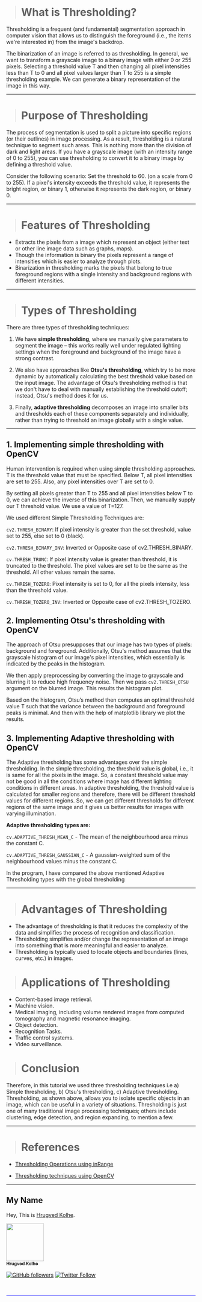 ># What is Thresholding?

Thresholding is a frequent (and fundamental) segmentation approach in computer vision that allows us to distinguish the foreground (i.e., the items we're interested in) from the image's backdrop.

The binarization of an image is referred to as thresholding. In general, we want to transform a grayscale image to a binary image with either 0 or 255 pixels. Selecting a threshold value T and then changing all pixel intensities less than T to 0 and all pixel values larger than T to 255 is a simple thresholding example. We can generate a binary representation of the image in this way.

--- 

># Purpose of Thresholding

The process of segmentation is used to split a picture into specific regions (or their outlines) in image processing. As a result, thresholding is a natural technique to segment such areas. This is nothing more than the division of dark and light areas. If you have a grayscale image (with an intensity range of 0 to 255), you can use thresholding to convert it to a binary image by defining a threshold value.

Consider the following scenario:
Set the threshold to 60. (on a scale from 0 to 255). If a pixel's intensity exceeds the threshold value, it represents the bright region, or binary 1, otherwise it represents the dark region, or binary 0.

---

># Features of Thresholding

- Extracts the pixels from a image which represent an object (either text or other line image data such as graphs, maps). 
- Though the information is binary the pixels represent a range of intensities which is easier to analyze through plots.
- Binarization in thresholding marks the pixels that belong to true foreground regions with a single intensity and background regions with different intensities.

---

># Types of Thresholding

There are three types of thresholding techniques:

1. We have **simple thresholding**, where we manually give parameters to segment the image – this works really well under regulated lighting settings when the foreground and background of the image have a strong contrast.

2. We also have approaches like **Otsu's thresholding**, which try to be more dynamic by automatically calculating the best threshold value based on the input image. The advantage of Otsu's thresholding method is that we don't have to deal with manually establishing the threshold cutoff; instead, Otsu's method does it for us.

3. Finally, **adaptive thresholding** decomposes an image into smaller bits and thresholds each of these components separately and individually, rather than trying to threshold an image globally with a single value.

--- 

## **1. Implementing simple thresholding with OpenCV**

Human intervention is required when using simple thresholding approaches. T is the threshold value that must be specified. Below T, all pixel intensities are set to 255. Also, any pixel intensities over T are set to 0.

By setting all pixels greater than T to 255 and all pixel intensities below T to 0, we can achieve the inverse of this binarization. Then, we manually supply our T threshold value. We use a value of T=127. 

We used different Simple Thresholding Techniques are: 

`cv2.THRESH_BINARY`: If pixel intensity is greater than the set threshold, value set to 255, else set to 0 (black).

`cv2.THRESH_BINARY_INV`: Inverted or Opposite case of cv2.THRESH_BINARY.

`cv.THRESH_TRUNC`: If pixel intensity value is greater than threshold, it is truncated to the threshold. The pixel values are set to be the same as the threshold. All other values remain the same.

`cv.THRESH_TOZERO`: Pixel intensity is set to 0, for all the pixels intensity, less than the threshold value.

`cv.THRESH_TOZERO_INV`: Inverted or Opposite case of cv2.THRESH_TOZERO.

## **2. Implementing Otsu's thresholding with OpenCV**

The approach of Otsu presupposes that our image has two types of pixels: background and foreground. Additionally, Otsu's method assumes that the grayscale histogram of our image's pixel intensities, which essentially is indicated by the peaks in the histogram.

We then apply preprocessing by converting the image to grayscale and blurring it to reduce high frequency noise. Then we pass `cv2.THRESH_OTSU` argument on the blurred image. This results the histogram plot.

Based on the histogram, Otsu’s method then computes an optimal threshold value T such that the variance between the background and foreground peaks is minimal. And then with the help of matplotlib library we plot the results.



## **3. Implementing Adaptive thresholding with OpenCV**

The Adaptive thresholding has some advantages over the simple thresholding. In the simple thresholding, the threshold value is global, i.e., it is same for all the pixels in the image. So, a constant threshold value may not be good in all the conditions where image has different lighting conditions in different areas. In adaptive thresholding, the threshold value is calculated for smaller regions and therefore, there will be different threshold values for different regions. So, we can get different thresholds for different regions of the same image and it gives us better results for images with varying illumination.

**Adaptive thresholding types are:**

`cv.ADAPTIVE_THRESH_MEAN_C` - The mean of the neighbourhood area minus the constant C.

`cv.ADAPTIVE_THRESH_GAUSSIAN_C` - A gaussian-weighted sum of the neighbourhood values minus the constant C.

In the program, I have compared the above mentioned Adaptive Thresholding types with the global thresholding

---

># Advantages of Thresholding

- The advantage of thresholding is that it reduces the complexity of the data and simplifies the process of recognition and classification. 
- Thresholding simplifies and/or change the representation of an image into something that is more meaningful and easier to analyze.
- Thresholding is typically used to locate objects and boundaries (lines, curves, etc.) in images.

># Applications of Thresholding

- Content-based image retrieval.
- Machine vision.
- Medical imaging, including volume rendered images from computed tomography and magnetic resonance imaging.
- Object detection.
- Recognition Tasks.
- Traffic control systems.
- Video surveillance.

># Conclusion

Therefore, in this tutorial we used three thresholding techniques i.e a) Simple thresholding, b) Otsu's thresholding, c) Adaptive thresholding. Thresholding, as shown above, allows you to isolate specific objects in an image, which can be useful in a variety of situations. Thresholding is just one of many traditional image processing techniques; others include clustering, edge detection, and region expanding, to mention a few.

---

># References

- [Thresholding Operations using inRange](https://docs.opencv.org/3.4.15/da/d97/tutorial_threshold_inRange.html)

- [Thresholding techniques using OpenCV](https://www.geeksforgeeks.org/python-thresholding-techniques-using-opencv-set-1-simple-thresholding/)

---

## **My Name**

Hey, This is [Hrugved Kolhe](https://hrugved06.github.io/Portfolio-Hrugved-Kolhe/).

<a href="https://github.com/hrugved06"><img src="https://avatars.githubusercontent.com/u/59966943?s=400&u=445f4a7598547c0ecdeb22a265dd1a3dad9e297d&v=4" width="100px;" alt=""/><br /><sub><b> Hrugved Kolhe</b></sub></a>
</br>

[![GitHub followers](https://img.shields.io/github/followers/hrugved06.svg?label=Follow%20@hrugved06&style=social)](https://github.com/hrugved06)  [![Twitter Follow](https://img.shields.io/twitter/follow/HrugVed_?style=social)](https://twitter.com/HrugVed_)

</br>
<hr style="height:2px;#8080ffborder-width:0;border-radius: 5px;color:gray;background-color:#8080ff">
</br>
